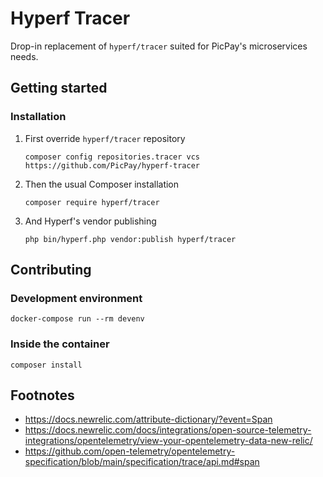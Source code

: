 # Hyperf Tracer

Drop-in replacement of `hyperf/tracer` suited for PicPay's microservices needs.

## Getting started

### Installation

1. First override `hyperf/tracer` repository
    ```shell
    composer config repositories.tracer vcs https://github.com/PicPay/hyperf-tracer
    ```
   
2. Then the usual Composer installation
    ```shell
    composer require hyperf/tracer
    ```

3. And Hyperf's vendor publishing
    ```shell
    php bin/hyperf.php vendor:publish hyperf/tracer
    ```

## Contributing

### Development environment
```shell
docker-compose run --rm devenv
```

### Inside the container
````shell
composer install
````

## Footnotes
- https://docs.newrelic.com/attribute-dictionary/?event=Span
- https://docs.newrelic.com/docs/integrations/open-source-telemetry-integrations/opentelemetry/view-your-opentelemetry-data-new-relic/
- https://github.com/open-telemetry/opentelemetry-specification/blob/main/specification/trace/api.md#span